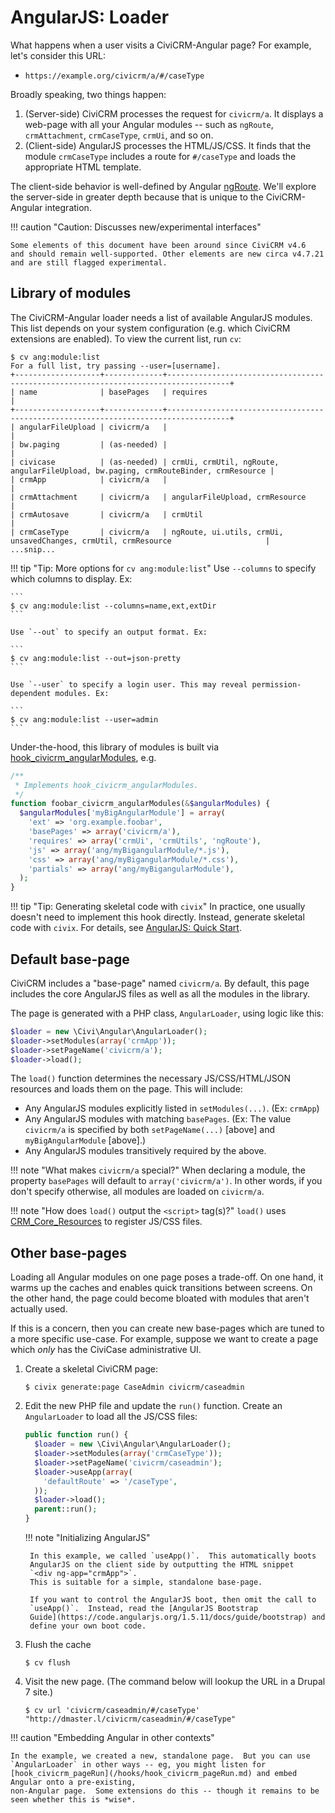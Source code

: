 # AngularJS: Loader

What happens when a user visits a CiviCRM-Angular page? For example, let's
consider this URL:

 * `https://example.org/civicrm/a/#/caseType`

Broadly speaking, two things happen:

 1. (Server-side) CiviCRM processes the request for `civicrm/a`. It
    displays a web-page with all your Angular modules -- such as
    `ngRoute`, `crmAttachment`, `crmCaseType`, `crmUi`, and so on.
 2. (Client-side) AngularJS processes the HTML/JS/CSS.  It finds that the
    module `crmCaseType` includes a route for `#/caseType` and loads the
    appropriate HTML template.

The client-side behavior is well-defined by Angular
[ngRoute](https://docs.angularjs.org/api/ngRoute).  We'll explore the
server-side in greater depth because that is unique to the CiviCRM-Angular
integration.

!!! caution "Caution: Discusses new/experimental interfaces"

    Some elements of this document have been around since CiviCRM v4.6
    and should remain well-supported. Other elements are new circa v4.7.21
    and are still flagged experimental.

## Library of modules

The CiviCRM-Angular loader needs a list of available AngularJS modules.
This list depends on your system configuration (e.g.  which CiviCRM
extensions are enabled).  To view the current list, run `cv`:

```
$ cv ang:module:list
For a full list, try passing --user=[username].
+-------------------+-------------+------------------------------------------------------------------------------------+
| name              | basePages   | requires                                                                           |
+-------------------+-------------+------------------------------------------------------------------------------------+
| angularFileUpload | civicrm/a   |                                                                                    |
| bw.paging         | (as-needed) |                                                                                    |
| civicase          | (as-needed) | crmUi, crmUtil, ngRoute, angularFileUpload, bw.paging, crmRouteBinder, crmResource |
| crmApp            | civicrm/a   |                                                                                    |
| crmAttachment     | civicrm/a   | angularFileUpload, crmResource                                                     |
| crmAutosave       | civicrm/a   | crmUtil                                                                            |
| crmCaseType       | civicrm/a   | ngRoute, ui.utils, crmUi, unsavedChanges, crmUtil, crmResource                     |
...snip...
```

!!! tip "Tip: More options for `cv ang:module:list`"
    Use `--columns` to specify which columns to display. Ex:

    ```
    $ cv ang:module:list --columns=name,ext,extDir
    ```

    Use `--out` to specify an output format. Ex:

    ```
    $ cv ang:module:list --out=json-pretty
    ```

    Use `--user` to specify a login user. This may reveal permission-dependent modules. Ex:

    ```
    $ cv ang:module:list --user=admin
    ```

Under-the-hood, this library of modules is built via
[hook_civicrm_angularModules](/hooks/hook_civicrm_angularModules.md), e.g.

```php
/**
 * Implements hook_civicrm_angularModules.
 */
function foobar_civicrm_angularModules(&$angularModules) {
  $angularModules['myBigAngularModule'] = array(
    'ext' => 'org.example.foobar',
    'basePages' => array('civicrm/a'),
    'requires' => array('crmUi', 'crmUtils', 'ngRoute'),
    'js' => array('ang/myBigangularModule/*.js'),
    'css' => array('ang/myBigangularModule/*.css'),
    'partials' => array('ang/myBigangularModule'),
  );
}
```

!!! tip "Tip: Generating skeletal code with `civix`"
    In practice, one usually doesn't need to implement this hook directly.
    Instead, generate skeletal code with `civix`.  For details, see
    [AngularJS: Quick Start](/framework/angular/quickstart.md).

## Default base-page

CiviCRM includes a "base-page" named `civicrm/a`.  By default, this page
includes the core AngularJS files as well as all the modules in the library.

The page is generated with a PHP class, `AngularLoader`, using logic like this:

```php
$loader = new \Civi\Angular\AngularLoader();
$loader->setModules(array('crmApp'));
$loader->setPageName('civicrm/a');
$loader->load();
```

The `load()` function determines the necessary JS/CSS/HTML/JSON resources
and loads them on the page. This will include:

 * Any AngularJS modules explicitly listed in `setModules(...)`. (Ex: `crmApp`)
 * Any AngularJS modules with matching `basePages`. (Ex: The value `civicrm/a`
   is specified by both `setPageName(...)` [above] and `myBigAngularModule` [above].)
 * Any AngularJS modules transitively required by the above.

!!! note "What makes `civicrm/a` special?"
    When declaring a module, the property `basePages` will default to
    `array('civicrm/a')`.  In other words, if you don't specify otherwise,
    all modules are loaded on `civicrm/a`.

!!! note "How does `load()` output the `<script>` tag(s)?"
    `load()` uses [CRM_Core_Resources](/framework/resources.md)
    to register JS/CSS files.

## Other base-pages

Loading all Angular modules on one page poses a trade-off.  On one hand, it
warms up the caches and enables quick transitions between screens.  On the
other hand, the page could become bloated with modules that aren't actually
used.

If this is a concern, then you can create new base-pages which are tuned to
a more specific use-case.  For example, suppose we want to create a page
which *only* has the CiviCase administrative UI.

1. Create a skeletal CiviCRM page:

    ```
    $ civix generate:page CaseAdmin civicrm/caseadmin
    ```

1. Edit the new PHP file and update the `run()` function.  Create an
`AngularLoader` to load all the JS/CSS files:

    ```php
    public function run() {
      $loader = new \Civi\Angular\AngularLoader();
      $loader->setModules(array('crmCaseType'));
      $loader->setPageName('civicrm/caseadmin');
      $loader->useApp(array(
        'defaultRoute' => '/caseType',
      ));
      $loader->load();
      parent::run();
    }
    ```
    
    !!! note "Initializing AngularJS"
    
        In this example, we called `useApp()`.  This automatically boots
        AngularJS on the client side by outputting the HTML snippet 
        `<div ng-app="crmApp">`.
        This is suitable for a simple, standalone base-page.
    
        If you want to control the AngularJS boot, then omit the call to
        `useApp()`.  Instead, read the [AngularJS Bootstrap
        Guide](https://code.angularjs.org/1.5.11/docs/guide/bootstrap) and
        define your own boot code.

1. Flush the cache

    ```
    $ cv flush
    ```

1. Visit the new page. (The command below will lookup the URL in a Drupal 7 site.)

    ```
    $ cv url 'civicrm/caseadmin/#/caseType'
    "http://dmaster.l/civicrm/caseadmin/#/caseType"
    ```

!!! caution "Embedding Angular in other contexts"

    In the example, we created a new, standalone page.  But you can use
    `AngularLoader` in other ways -- eg, you might listen for
    [hook_civicrm_pageRun](/hooks/hook_civicrm_pageRun.md) and embed Angular onto a pre-existing,
    non-Angular page.  Some extensions do this -- though it remains to be
    seen whether this is *wise*.
